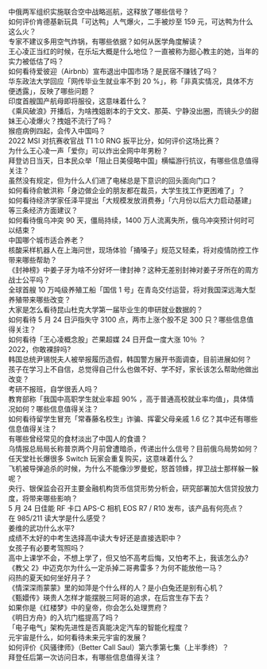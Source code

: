 中俄两军组织实施联合空中战略巡航，这释放了哪些信号？  
如何评价肯德基新玩具「可达鸭」人气爆火，二手被炒至 159 元，可达鸭为什么这么火？  
专家不建议多用空气炸锅，有哪些依据？如何从医学角度解读？  
王心凌正当红的时候，在乐坛大概是什么地位？一直被称为甜心教主的她，当年的实力被低估了吗？  
如何看待爱彼迎（Airbnb）宣布退出中国市场？是民宿不赚钱了吗？  
华东政法大学回应「网传毕业生就业率不到 20 %」，称「非真实情况，具体不方便透露」，反映了哪些问题？  
印度首艘国产航母即将服役，这意味着什么？  
《乘风破浪》开播后，为啥拽姐剧本的于文文、那英、宁静没出圈，而镜头少的甜妹王心凌爆火？拽姐不流行了吗？  
猴痘病例四起，会传入中国吗？  
2022 MSI 对抗赛收官战 T1 1:0 RNG 扳平比分，如何评价这场比赛？  
为什么王心凌一声「爱你」可以炸出全网中年男粉？  
拜登访日当天，日本民众举「阻止日美侵略中国」横幅游行抗议，有哪些信息值得关注？  
虽然没有规定，但为什么人们进了电梯总是下意识的回头面向门口？  
如何看待俞敏洪称「身边做企业的朋友都在裁员，大学生找工作更困难了」？  
如何看待经济学家任泽平提出「大规模发放消费券」「六月份以后大力启动基建」等三条经济方面建议？  
如何看待俄乌冲突 90 天，僵局持续，1400 万人流离失所，俄乌冲突预计何时可以结束？  
中国哪个城市适合养老？  
核酸采样机器人在上海问世，现场体验「捅嗓子」规范又轻柔，将对疫情防控工作带来哪些帮助？  
《封神榜》中姜子牙为啥不分好坏一律封神？这种无差别封神对姜子牙所在的周方战士公平吗？  
全球首艘 10 万吨级养殖工船「国信 1 号」在青岛交付运营，将对我国深远海大型养殖带来哪些改变？  
大家是怎么看待昆山杜克大学第一届毕业生的申研就业数据的？  
如何看待 5 月 24 日沪指失守 3100 点，两市上涨个股不足 300 只？哪些信息值得关注？  
如何看待「王心凌概念股」芒果超媒 24 日开盘一度大涨 10％ ？  
2022，你敢裸辞吗?  
韩国总统尹锡悦夫人被举报履历造假，韩国警方展开书面调查，目前进展如何？  
孩子在学习上不自信，总觉得自己什么也做不好、学不好，家长该怎么帮助他做出改变？  
考研不报班，自学很丢人吗？  
教育部称「我国中高职学生就业率超 90% ，高于普通高校就业率均值」，具体情况如何？哪些信息值得关注？  
如何看待留学生冒充「常春藤名校生」诈骗、挥霍父母亲戚 1.6 亿？其中还有哪些信息值得关注？  
有哪些曾经常见的食材淡出了中国人的食谱？  
乌情报总局局长称普京两个月前曾遭暗杀，传递出什么信号？目前俄乌局势如何？  
任天堂社长爆很多 Switch 玩家会重复购买，这意味着什么？  
飞机被导弹追杀的时候，为什么不能像沙罗曼蛇，怒首领蜂，捍卫战士那样躲一躲呢？  
央行、银保监会召开主要金融机构货币信贷形势分析会，研究部署加大信贷投放力度，将带来哪些影响？  
5 月 24 日佳能 RF 卡口 APS-C 相机 EOS R7 / R10 发布，该产品有何亮点？  
在 985/211 读大学是什么感受？  
姜维的武功什么水平?  
成绩不太好的中考生选择高中读大专好还是直接选职中？  
女孩子有必要考驾照吗？  
高中上课学不会，不想上学了，但又怕不高考后悔，又怕考不上，我该怎么办?  
《教父 2》中迈克尔为什么一定杀掉二哥弗雷多？为何不能放他一马？  
闷热的夏天如何坐好月子？  
《情深深雨蒙蒙》里的如萍是个什么样的人？是小白兔还是别有心机？  
《甄嬛传》瑛贵人怎样才能摆脱三阿哥的追求，在后宫生存下去？  
如果你是《红楼梦》中的皇帝，你会怎么处理贾府？  
《明日方舟》的入坑门槛提高了吗？  
「电子电气」架构先进性是否真能决定汽车的智能化程度？  
元宇宙是什么，如何看待未来元宇宙的发展？  
如何评价《风骚律师》（Better Call Saul）第六季第七集（上半季终）？  
拜登任后第一次访问日本，有哪些信息值得关注？  
